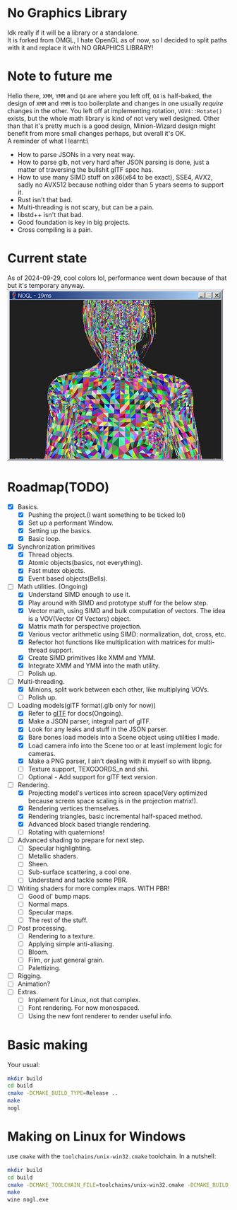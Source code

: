 # No Graphics Library
Idk really if it will be a library or a standalone.\
It is forked from OMGL, I hate OpenGL as of now, so I decided to split paths with it and replace it with NO GRAPHICS LIBRARY!

# Note to future me
Hello there, `XMM`, `YMM` and `Q4` are where you left off, `Q4` is half-baked, the design of `XMM` and `YMM` is too boilerplate and changes in one usually *require* changes in the other. You left off at implementing rotation, `VOV4::Rotate()` exists, but the whole math library is kind of not very well designed. Other than that it's pretty much is a good design, Minion-Wizard design might benefit from more small changes perhaps, but overall it's OK.\
A reminder of what I learnt:\
- How to parse JSONs in a very neat way.
- How to parse glb, not very hard after JSON parsing is done, just a matter of traversing the bullshit glTF spec has.
- How to use many SIMD stuff on x86(x64 to be exact), SSE4, AVX2, sadly no AVX512 because nothing older than 5 years seems to support it.
- Rust isn't that bad.
- Multi-threading is not scary, but can be a pain.
- libstd++ isn't that bad.
- Good foundation is key in big projects.
- Cross compiling is a pain.

# Current state
As of 2024-09-29, cool colors lol, performance went down because of that but it's temporary anyway.\
![Rendering mid-poly model's triangles at 17ms](screenshots/screenshot-29-09-24.png)

# Roadmap(TODO)
- [x] Basics.
  - [x] Pushing the project.(I want something to be ticked lol)
  - [x] Set up a performant Window.
  - [x] Setting up the basics.
  - [x] Basic loop.
- [x] Synchronization primitives
  - [x] Thread objects.
  - [x] Atomic objects(basics, not everything).
  - [x] Fast mutex objects.
  - [x] Event based objects(Bells).
- [ ] Math utilities. (Ongoing)
  - [x] Understand SIMD enough to use it.
  - [x] Play around with SIMD and prototype stuff for the below step.
  - [x] Vector math, using SIMD and bulk computation of vectors. The idea is a VOV(Vector Of Vectors) object.
  - [x] Matrix math for perspective projection.
  - [x] Various vector arithmetic using SIMD: normalization, dot, cross, etc.
  - [x] Refector hot functions like multiplication with matrices for multi-thread support.
  - [x] Create SIMD primitives like XMM and YMM.
  - [x] Integrate XMM and YMM into the math utility.
  - [ ] Polish up.
- [ ] Multi-threading.
  - [x] Minions, split work between each other, like multiplying VOVs.
  - [ ] Polish up.
- [ ] Loading models(glTF format(.glb only for now))
  - [x] Refer to [glTF](https://registry.khronos.org/glTF/specs/2.0/glTF-2.0.html) for docs(Ongoing).
  - [x] Make a JSON parser, integral part of glTF.
  - [x] Look for any leaks and stuff in the JSON parser.
  - [x] Bare bones load models into a Scene object using utilities I made.
  - [x] Load camera info into the Scene too or at least implement logic for cameras.
  - [x] Make a PNG parser, I ain't dealing with it myself so with libpng.
  - [ ] Texture support, TEXCOORDS_n and shii.
  - [ ] Optional - Add support for glTF text version.
- [ ] Rendering.
  - [x] Projecting model's vertices into screen space(Very optimized because screen space scaling is in the projection matrix!).
  - [x] Rendering vertices themselves.
  - [x] Rendering triangles, basic incremental half-spaced method.
  - [x] Advanced block based triangle rendering.
  - [ ] Rotating with quaternions!
- [ ] Advanced shading to prepare for next step.
  - [ ] Specular highlighting.
  - [ ] Metallic shaders.
  - [ ] Sheen.
  - [ ] Sub-surface scattering, a cool one.
  - [ ] Understand and tackle some PBR.
- [ ] Writing shaders for more complex maps. WITH PBR!
  - [ ] Good ol' bump maps.
  - [ ] Normal maps.
  - [ ] Specular maps.
  - [ ] The rest of the stuff.
- [ ] Post processing.
  - [ ] Rendering to a texture.
  - [ ] Applying simple anti-aliasing.
  - [ ] Bloom.
  - [ ] Film, or just general grain.
  - [ ] Palettizing.
- [ ] Rigging.
- [ ] Animation?
- [ ] Extras.
  - [ ] Implement for Linux, not that complex.
  - [ ] Font rendering. For now monospaced.
  - [ ] Using the new font renderer to render useful info.

# Basic making
Your usual:
```sh
mkdir build
cd build
cmake -DCMAKE_BUILD_TYPE=Release ..
make
nogl
```

# Making on Linux for Windows
use `cmake` with the `toolchains/unix-win32.cmake` toolchain. In a nutshell:
```sh
mkdir build
cd build
cmake -DCMAKE_TOOLCHAIN_FILE=toolchains/unix-win32.cmake -DCMAKE_BUILD_TYPE=Release ..
make
wine nogl.exe
```

